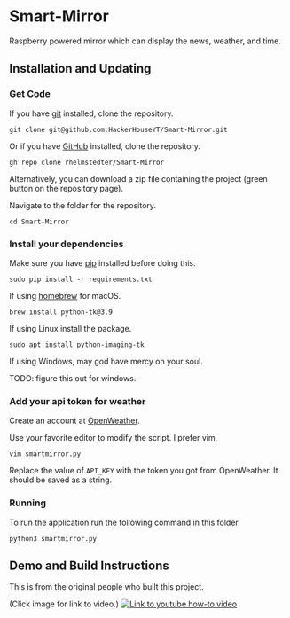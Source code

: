 # Smart-Mirror

Raspberry powered mirror which can display the news, weather, and time.

## Installation and Updating

### Get Code

If you have [git](https://git-scm.com/book/en/v2/Getting-Started-Installing-Git) installed, clone the repository.

```
git clone git@github.com:HackerHouseYT/Smart-Mirror.git
```

Or if you have [GitHub](https://cli.github.com/) installed, clone the repository.

```
gh repo clone rhelmstedter/Smart-Mirror
```

Alternatively, you can download a zip file containing the project (green button on the repository page).

Navigate to the folder for the repository.

```
cd Smart-Mirror
```

### Install your dependencies 

Make sure you have [pip](https://pip.pypa.io/en/stable/installing/) installed before doing this.

```
sudo pip install -r requirements.txt
```

If using [homebrew](https://brew.sh/) for macOS.

```
brew install python-tk@3.9
```

If using Linux install the package.

```
sudo apt install python-imaging-tk
```

If using Windows, may god have mercy on your soul.

TODO: figure this out for windows.

### Add your api token for weather

Create an account at [OpenWeather](https://openweathermap.org). 

Use your favorite editor to modify the script. I prefer vim.

```
vim smartmirror.py
```

Replace the value of `API_KEY` with the token you got from OpenWeather. It should be saved as a string.

### Running

To run the application run the following command in this folder

```
python3 smartmirror.py
```

## Demo and Build Instructions 

This is from the original people who built this project. 

(Click image for link to video.)
[![Link to youtube how-to video](http://i.imgur.com/cMyaSHT.png)](https://youtu.be/fkVBAcvbrjU)

